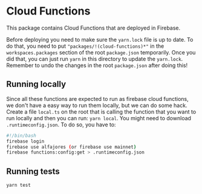 # Cloud Functions

This package contains Cloud Functions that are deployed in Firebase.

Before deploying you need to make sure the `yarn.lock` file is up to date. To do that, you need to put  `"packages/!(cloud-functions)*"` in the `workspaces.packages` section of the root `package.json` temporarily. Once you did that, you can just run `yarn` in this directory to update the `yarn.lock`. Remember to undo the changes in the root `package.json` after doing this!

## Running locally

Since all these functions are expected to run as firebase cloud functions, we don't have a easy way to run them locally, but we can do some hack.
Create a file `local.ts` on the root that is calling the function that you want to run locally and then you can run: `yarn local`.
You might need to download `.runtimeconfig.json`. To do so, you have to:

```bash
#!/bin/bash
firebase login
firebase use alfajores (or firebase use mainnet)
firebase functions:config:get > .runtimeconfig.json
```

## Running tests

`yarn test`
